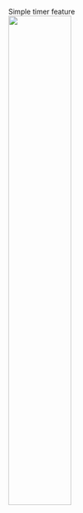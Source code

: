 Simple timer feature  
<img src="https://github.com/user-attachments/assets/e1b9446e-dab5-4dab-8691-ea60ea000564" width="50%" />

